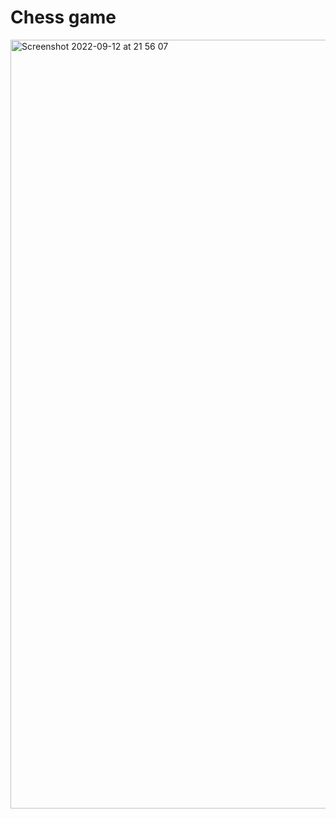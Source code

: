 # Chess game
<img width="1230" alt="Screenshot 2022-09-12 at 21 56 07" src="https://user-images.githubusercontent.com/71198261/189744197-e15cf037-23b9-4fbf-b9ec-ece428003663.png">
